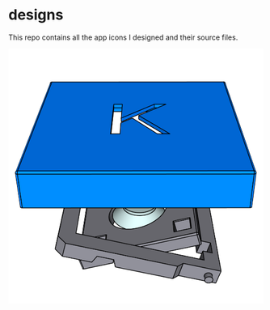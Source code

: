 # designs
This repo contains all the app icons I designed and their source files.

![Keytrails Icon](/icons/keytrails.png "Keytrails Icon")
